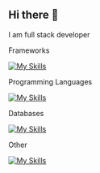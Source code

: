 ## Hi there 👋
I am full stack developer

Frameworks

[![My Skills](https://skillicons.dev/icons?i=react,flutter,nextjs,nodejs,laravel,dotnet,angular,symfony,spring,redux)](https://skillicons.dev)

Programming Languages

[![My Skills](https://skillicons.dev/icons?i=js,dart,html,css,ts,c,cs,php,java,perl,py,materialui,tailwind,threejs)](https://skillicons.dev)

Databases

[![My Skills](https://skillicons.dev/icons?i=mysql,postgres,supabase,firebase,mongodb)](https://skillicons.dev)

Other

[![My Skills](https://skillicons.dev/icons?i=androidstudio,bitbucket,docker,eclipse,figma,git,github,postman,ubuntu,vercel,vscode)](https://skillicons.dev)
<!--
**mrmuhannadh/mrmuhannadh** is a ✨ _special_ ✨ repository because its `README.md` (this file) appears on your GitHub profile.

Here are some ideas to get you started:

- 🔭 I’m currently working on ...
- 🌱 I’m currently learning ...
- 👯 I’m looking to collaborate on ...
- 🤔 I’m looking for help with ...
- 💬 Ask me about ...
- 📫 How to reach me: ...
- 😄 Pronouns: ...
- ⚡ Fun fact: ...
-->
